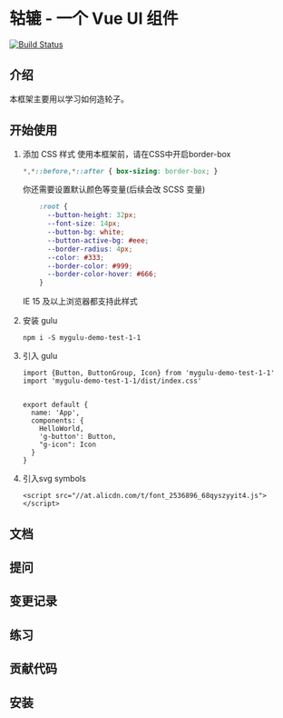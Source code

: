 # 轱辘 - 一个 Vue UI 组件
[![Build Status](https://travis-ci.com/codingories/myGulu-demo-1.svg?branch=master)](https://travis-ci.com/codingories/myGulu-demo-1)

## 介绍
本框架主要用以学习如何造轮子。

## 开始使用
1. 添加 CSS 样式
    使用本框架前，请在CSS中开启border-box
    ```css
    *,*::before,*::after { box-sizing: border-box; }
    ```
    你还需要设置默认颜色等变量(后续会改 SCSS 变量)
    ```css
        :root {
          --button-height: 32px;
          --font-size: 14px;
          --button-bg: white;
          --button-active-bg: #eee;
          --border-radius: 4px;
          --color: #333;
          --border-color: #999;
          --border-color-hover: #666;
        }
    ```
    IE 15 及以上浏览器都支持此样式

2. 安装 gulu
    ```
    npm i -S mygulu-demo-test-1-1
    ```
3. 引入 gulu
    ``` 
    import {Button, ButtonGroup, Icon} from 'mygulu-demo-test-1-1'
    import 'mygulu-demo-test-1-1/dist/index.css'
    
    
    export default {
      name: 'App',
      components: {
        HelloWorld,
        'g-button': Button,
        "g-icon": Icon
      }
    }
    ```
   
 4. 引入svg symbols
    ```
    <script src="//at.alicdn.com/t/font_2536896_68qyszyyit4.js"></script>
    ```

## 文档
## 提问
## 变更记录
## 练习

## 贡献代码
## 安装

